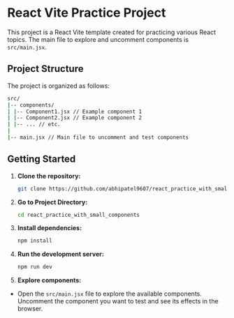 # React Vite Practice Project

This project is a React Vite template created for practicing various React topics. The main file to explore and uncomment components is `src/main.jsx`.

## Project Structure

The project is organized as follows:

```bash
src/
|-- components/
| |-- Component1.jsx // Example component 1
| |-- Component2.jsx // Example component 2
| |-- ... // etc.
|
|-- main.jsx // Main file to uncomment and test components
```

## Getting Started

1. **Clone the repository:**

   ```bash
   git clone https://github.com/abhipatel9607/react_practice_with_small_components.git
   ```

2. **Go to Project Directory:**
   ```bash
   cd react_practice_with_small_components
   ```
3. **Install dependencies:**
   ```bash
   npm install
   ```
4. **Run the development server:**
   ```bash
   npm run dev
   ```
5. **Explore components:**

- Open the `src/main.jsx` file to explore the available components. Uncomment the component you want to test and see its effects in the browser.
